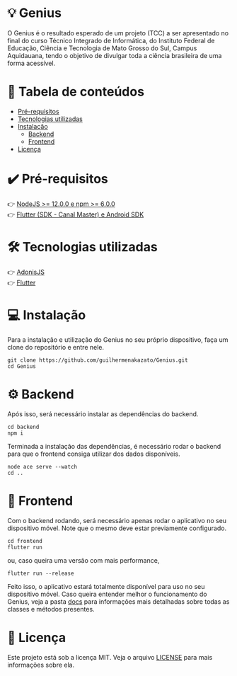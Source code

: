 # 💡 Genius
O Genius é o resultado esperado de um projeto (TCC) a ser apresentado no final do curso Técnico Integrado de Informática, do Instituto Federal de Educação, Ciência e Tecnologia de Mato Grosso do Sul, Campus Aquidauana, tendo o objetivo de divulgar toda a ciência brasileira de uma forma acessível.

# 👋 Tabela de conteúdos 
* [Pré-requisitos](#%EF%B8%8F-pré-requisitos)
* [Tecnologias utilizadas](#%EF%B8%8F-tecnologias-utilizadas) 
* [Instalação](#-instalação)
    * [Backend](#%EF%B8%8F-backend)
    * [Frontend](#-frontend)
* [Licença](#-licença)

# ✔️ Pré-requisitos
👉 [NodeJS >= 12.0.0 e npm >= 6.0.0](https://nodejs.org/en/)<br />
👉 [Flutter (SDK - Canal Master) e Android SDK](https://flutter.dev/docs/get-started/install)

# 🛠️ Tecnologias utilizadas
👉 [AdonisJS](https://preview.adonisjs.com)<br />
👉 [Flutter](https://flutter.dev)

# 💻 Instalação
Para a instalação e utilização do Genius no seu próprio dispositivo, faça um clone do repositório e entre nele. 
```
git clone https://github.com/guilhermenakazato/Genius.git
cd Genius
```
# ⚙️ Backend 
Após isso, será necessário instalar as dependências do backend. 
```
cd backend
npm i
```
Terminada a instalação das dependências, é necessário rodar o backend para que o frontend consiga utilizar dos dados disponíveis. 
```
node ace serve --watch
cd ..
```

# 📱 Frontend
Com o backend rodando, será necessário apenas rodar o aplicativo no seu dispositivo móvel. Note que o mesmo deve estar previamente configurado.
```
cd frontend
flutter run
```
ou, caso queira uma versão com mais performance,  
```
flutter run --release
```

Feito isso, o aplicativo estará totalmente disponível para uso no seu dispositivo móvel. Caso queira entender melhor o funcionamento do Genius, veja a pasta [docs](./docs) para informações mais detalhadas sobre todas as classes e métodos presentes.

# 📄 Licença 
Este projeto está sob a licença MIT. Veja o arquivo [LICENSE](./LICENSE) para mais informações sobre ela.